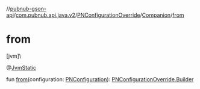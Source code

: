 //[pubnub-gson-api](../../../../index.md)/[com.pubnub.api.java.v2](../../index.md)/[PNConfigurationOverride](../index.md)/[Companion](index.md)/[from](from.md)

# from

[jvm]\

@[JvmStatic](https://kotlinlang.org/api/latest/jvm/stdlib/kotlin.jvm/-jvm-static/index.html)

fun [from](from.md)(configuration: [PNConfiguration](../../../../../../pubnub-kotlin/pubnub-kotlin-api/pubnub-kotlin-api/com.pubnub.api.v2/-p-n-configuration/index.md)): [PNConfigurationOverride.Builder](../-builder/index.md)
